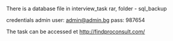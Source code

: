 There is a database file in interview_task rar, folder - sql_backup

credentials
admin
user: admin@admin.bg
pass: 987654

The task can be accessed et http://findproconsult.com/
